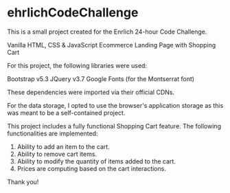 # ehrlichCodeChallenge
This is a small project created for the Enrlich 24-hour Code Challenge.

Vanilla HTML, CSS & JavaScript
Ecommerce Landing Page with Shopping Cart

For this project, the following libraries were used:

Bootstrap v5.3
JQuery v3.7
Google Fonts (for the Montserrat font)

These dependencies were imported via their official CDNs.

For the data storage, I opted to use the browser's application storage as this was meant to be a self-contained project.

This project includes a fully functional Shopping Cart feature. The following functionalities are implemented:

1. Ability to add an item to the cart.
2. Ability to remove cart items.
3. Ability to modify the quantity of items added to the cart.
4. Prices are computing based on the cart interactions.

Thank you!
